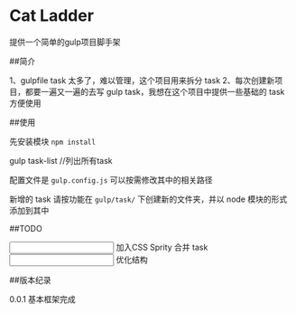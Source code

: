 Cat Ladder
======

提供一个简单的gulp项目脚手架

##简介

1、gulpfile task 太多了，难以管理，这个项目用来拆分 task
2、每次创建新项目，都要一遍又一遍的去写 gulp task，我想在这个项目中提供一些基础的 task 方便使用

##使用

先安装模块 `npm install`

  gulp task-list  //列出所有task

配置文件是 `gulp.config.js` 可以按需修改其中的相关路径

新增的 task 请按功能在 `gulp/task/` 下创建新的文件夹，并以 node 模块的形式添加到其中


##TODO

<input type="checked"> 加入CSS Sprity 合并 task
<input type="checked"> 优化结构

##版本纪录

0.0.1 基本框架完成
